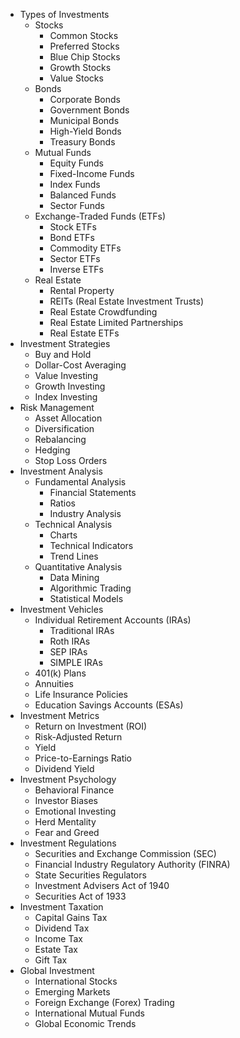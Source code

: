 - Types of Investments
  - Stocks
    - Common Stocks
    - Preferred Stocks
    - Blue Chip Stocks
    - Growth Stocks
    - Value Stocks
  - Bonds
    - Corporate Bonds
    - Government Bonds
    - Municipal Bonds
    - High-Yield Bonds
    - Treasury Bonds
  - Mutual Funds
    - Equity Funds
    - Fixed-Income Funds
    - Index Funds
    - Balanced Funds
    - Sector Funds
  - Exchange-Traded Funds (ETFs)
    - Stock ETFs
    - Bond ETFs
    - Commodity ETFs
    - Sector ETFs
    - Inverse ETFs
  - Real Estate
    - Rental Property
    - REITs (Real Estate Investment Trusts)
    - Real Estate Crowdfunding
    - Real Estate Limited Partnerships
    - Real Estate ETFs
- Investment Strategies
  - Buy and Hold
  - Dollar-Cost Averaging
  - Value Investing
  - Growth Investing
  - Index Investing
- Risk Management
  - Asset Allocation
  - Diversification
  - Rebalancing
  - Hedging
  - Stop Loss Orders
- Investment Analysis
  - Fundamental Analysis
    - Financial Statements
    - Ratios
    - Industry Analysis
  - Technical Analysis
    - Charts
    - Technical Indicators
    - Trend Lines
  - Quantitative Analysis
    - Data Mining
    - Algorithmic Trading
    - Statistical Models
- Investment Vehicles
  - Individual Retirement Accounts (IRAs)
    - Traditional IRAs
    - Roth IRAs
    - SEP IRAs
    - SIMPLE IRAs
  - 401(k) Plans
  - Annuities
  - Life Insurance Policies
  - Education Savings Accounts (ESAs)
- Investment Metrics
  - Return on Investment (ROI)
  - Risk-Adjusted Return
  - Yield
  - Price-to-Earnings Ratio
  - Dividend Yield
- Investment Psychology
  - Behavioral Finance
  - Investor Biases
  - Emotional Investing
  - Herd Mentality
  - Fear and Greed
- Investment Regulations
  - Securities and Exchange Commission (SEC)
  - Financial Industry Regulatory Authority (FINRA)
  - State Securities Regulators
  - Investment Advisers Act of 1940
  - Securities Act of 1933
- Investment Taxation
  - Capital Gains Tax
  - Dividend Tax
  - Income Tax
  - Estate Tax
  - Gift Tax
- Global Investment
  - International Stocks
  - Emerging Markets
  - Foreign Exchange (Forex) Trading
  - International Mutual Funds
  - Global Economic Trends